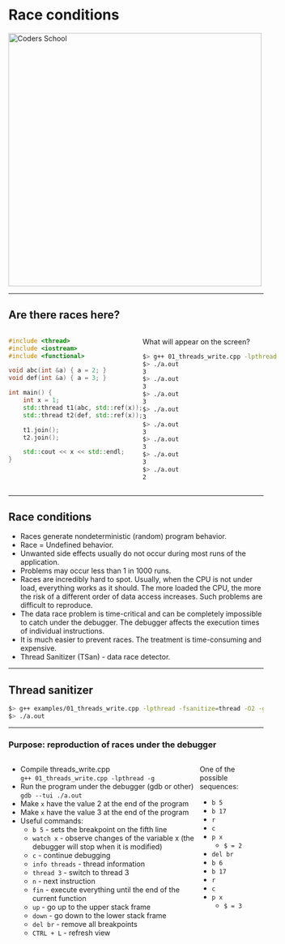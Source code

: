 <!-- .slide: data-background="#111111" -->

# Race conditions

<a href="https://coders.school">
    <img width="500" data-src="../coders_school_logo.png" alt="Coders School" class="plain">
</a>

___

## Are there races here?

<div style="display:flex;">

<div style="width:60%;">

```c++
#include <thread>
#include <iostream>
#include <functional>

void abc(int &a) { a = 2; }
void def(int &a) { a = 3; }

int main() {
    int x = 1;
    std::thread t1(abc, std::ref(x));
    std::thread t2(def, std::ref(x));

    t1.join();
    t2.join();

    std::cout << x << std::endl;
}
```

</div>

<div>

What will appear on the screen?<!-- .element: class="fragment fade-in" -->

```bash
$> g++ 01_threads_write.cpp -lpthread
$> ./a.out
3
$> ./a.out
3
$> ./a.out
3
$> ./a.out
3
$> ./a.out
3
$> ./a.out
3
$> ./a.out
3
$> ./a.out
2
```
<!-- .element: class="fragment fade-in" style="transform: scale(.90); width: 106%; margin:-35px 0 0 -30px;" -->

</div>

</div>
<!-- Wartości w stylowaniu zostały nadane w celu ładniejszego wyświetlania w Reveal.js. Na podglądzie zwykłego md również wygląda to dobrze. Przynajmniej u mnie. -->

___

## Race conditions

* <!-- .element: class="fragment fade-in" --> Races generate nondeterministic (random) program behavior.
* <!-- .element: class="fragment fade-in" --> Race = Undefined behavior.
* <!-- .element: class="fragment fade-in" --> Unwanted side effects usually do not occur during most runs of the application.
* <!-- .element: class="fragment fade-in" --> Problems may occur less than 1 in 1000 runs.
* <!-- .element: class="fragment fade-in" --> Races are incredibly hard to spot. Usually, when the CPU is not under load, everything works as it should. The more loaded the CPU, the more the risk of a different order of data access increases. Such problems are difficult to reproduce.
* <!-- .element: class="fragment fade-in" --> The data race problem is time-critical and can be completely impossible to catch under the debugger. The debugger affects the execution times of individual instructions.
* <!-- .element: class="fragment fade-in" --> It is much easier to prevent races. The treatment is time-consuming and expensive.
* <!-- .element: class="fragment fade-in" --> Thread Sanitizer (TSan) - data race detector.

___
<!-- .slide: data-background="img/tsan.png" data-background-position="left top" -->
## Thread sanitizer

```bash
$> g++ examples/01_threads_write.cpp -lpthread -fsanitize=thread -O2 -g
$> ./a.out
```

___
<!-- .element: style="font-size: .9em" -->
### Purpose: reproduction of races under the debugger

<div style="display: flex;">

<div>

* <!-- .element: class="fragment fade-in" --> Compile threads_write.cpp </br><code>g++ 01_threads_write.cpp -lpthread -g</code>
* <!-- .element: class="fragment fade-in" --> Run the program under the debugger (gdb or other) </br><code>gdb --tui ./a.out</code>
* <!-- .element: class="fragment fade-in" --> Make <code>x</code> have the value 2 at the end of the program
* <!-- .element: class="fragment fade-in" --> Make <code>x</code> have the value 3 at the end of the program
* <!-- .element: class="fragment fade-in" --> Useful commands:
  * <!-- .element: class="fragment fade-in" --> <code>b 5</code> - sets the breakpoint on the fifth line
  * <!-- .element: class="fragment fade-in" --> <code>watch x</code> - observe changes of the variable x (the debugger will stop when it is modified)
  * <!-- .element: class="fragment fade-in" --> <code>c</code> - continue debugging
  * <!-- .element: class="fragment fade-in" --> <code>info threads</code> - thread information
  * <!-- .element: class="fragment fade-in" --> <code>thread 3</code> - switch to thread 3
  * <!-- .element: class="fragment fade-in" --> <code>n</code> - next instruction
  * <!-- .element: class="fragment fade-in" --> <code>fin</code> - execute everything until the end of the current function
  * <!-- .element: class="fragment fade-in" --> <code>up</code> - go up to the upper stack frame
  * <!-- .element: class="fragment fade-in" --> <code>down</code> - go down to the lower stack frame
  * <!-- .element: class="fragment fade-in" --> <code>del br</code> - remove all breakpoints
  * <!-- .element: class="fragment fade-in" --> <code>CTRL + L</code> - refresh view

</div><!-- .element: style="margin: 0 10px" -->

<div>

One of the possible sequences:

* <!-- .element: class="fragment fade-in" --> <code>b 5</code>
* <!-- .element: class="fragment fade-in" --> <code>b 17</code>
* <!-- .element: class="fragment fade-in" --> <code>r</code>
* <!-- .element: class="fragment fade-in" --> <code>c</code>
* <!-- .element: class="fragment fade-in" --> <code>p x</code>
  * <!-- .element: class="fragment fade-in" --> <code>$ = 2</code>
* <!-- .element: class="fragment fade-in" --> <code>del br</code>
* <!-- .element: class="fragment fade-in" --> <code>b 6</code>
* <!-- .element: class="fragment fade-in" --> <code>b 17</code>
* <!-- .element: class="fragment fade-in" --> <code>r</code>
* <!-- .element: class="fragment fade-in" --> <code>c</code>
* <!-- .element: class="fragment fade-in" --> <code>p x</code>
  * <!-- .element: class="fragment fade-in" --> <code>$ = 3</code>

</div><!-- .element: class="fragment fade-in" style="background-color: #252627; padding: 20px" -->

</div>
